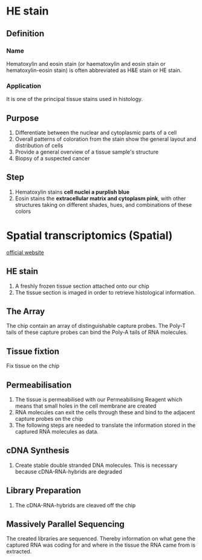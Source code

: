 # HE stain

## Definition
### Name
Hematoxylin and eosin stain (or haematoxylin and eosin stain or hematoxylin-eosin stain) is often abbreviated as H&E stain or HE stain.
### Application
It is one of the principal tissue stains used in histology.

## Purpose
1. Differentiate between the nuclear and cytoplasmic parts of a cell  
3. Overall patterns of coloration from the stain show the general layout and distribution of cells 
4. Provide a general overview of a tissue sample's structure
5. Biopsy of a suspected cancer

## Step
1. Hematoxylin stains **cell nuclei a purplish blue**
2. Eosin stains the **extracellular matrix and cytoplasm pink**, with other structures taking on different shades, hues, and combinations of these colors


# Spatial transcriptomics (Spatial)
[official website](https://spatialtranscriptomics.com/workflow/)
## HE stain
1. A freshly frozen tissue section attached onto our chip
2. The tissue section is imaged in order to retrieve histological information.

## The Array
The chip contain an array of distinguishable capture probes. The Poly-T tails of these capture probes can bind the Poly-A tails of RNA molecules.

## Tissue fixtion
Fix tissue on the chip

## Permeabilisation
1. The tissue is permeabilised with our Permeabilising Reagent which means that small holes in the cell membrane are created
2. RNA molecules can exit the cells through these and bind to the adjacent capture probes on the chip
3. The following steps are needed to translate the information stored in the captured RNA molecules as data.

## cDNA Synthesis
1. Create stable double stranded DNA molecules. This is necessary because cDNA-RNA-hybrids are degraded

## Library Preparation
1. The cDNA-RNA-hybrids are cleaved off the chip

## Massively Parallel Sequencing
The created libraries are sequenced. Thereby information on what gene the captured RNA was coding for and where in the tissue the RNA came from is extracted. 
